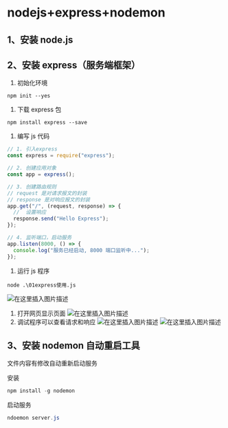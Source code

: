 # nodejs+express+nodemon

## 1、安装 node.js

## 2、安装 express（服务端框架）

1. 初始化环境

```shell
npm init --yes
```

1. 下载 express 包

```shell
npm install express --save
```

1. 编写 js 代码

```javascript
// 1. 引入express
const express = require("express");

// 2. 创建应用对象
const app = express();

// 3. 创建路由规则
// request 是对请求报文的封装
// response 是对响应报文的封装
app.get("/", (request, response) => {
  //  设置响应
  response.send("Hello Express");
});

// 4. 监听端口，启动服务
app.listen(8000, () => {
  console.log("服务已经启动, 8000 端口监听中...");
});
```

1. 运行 js 程序

```shell
node .\01express使用.js
```

![在这里插入图片描述](https://img-blog.csdnimg.cn/20210209165304650.png)

1. 打开网页显示页面
   ![在这里插入图片描述](https://img-blog.csdnimg.cn/20210209165339872.png)
2. 调试程序可以查看请求和响应
   ![在这里插入图片描述](https://img-blog.csdnimg.cn/2021020916541663.png)
   ![在这里插入图片描述](https://img-blog.csdnimg.cn/20210209165526228.png?x-oss-process=image/watermark,type_ZmFuZ3poZW5naGVpdGk,shadow_10,text_aHR0cHM6Ly9ibG9nLmNzZG4ubmV0L3dlaXhpbl80NDk3MjAwOA==,size_16,color_FFFFFF,t_70)

## 3、安装 nodemon 自动重启工具

文件内容有修改自动重新启动服务

安装

```powershell
npm install -g nodemon
```

启动服务

```powershell
ndoemon server.js
```
